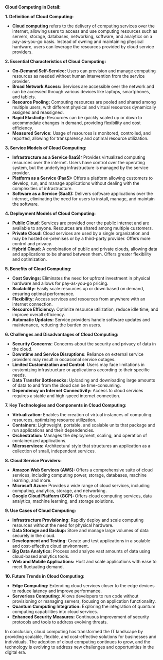 **Cloud Computing in Detail:**

**1. Definition of Cloud Computing:**
   - **Cloud computing** refers to the delivery of computing services over the internet, allowing users to access and use computing resources such as servers, storage, databases, networking, software, and analytics on a pay-as-you-go basis. Instead of owning and maintaining physical hardware, users can leverage the resources provided by cloud service providers.

**2. Essential Characteristics of Cloud Computing:**
   - **On-Demand Self-Service:** Users can provision and manage computing resources as needed without human intervention from the service provider.
   - **Broad Network Access:** Services are accessible over the network and can be accessed through various devices like laptops, smartphones, and tablets.
   - **Resource Pooling:** Computing resources are pooled and shared among multiple users, with different physical and virtual resources dynamically assigned and reassigned.
   - **Rapid Elasticity:** Resources can be quickly scaled up or down to accommodate changes in demand, providing flexibility and cost efficiency.
   - **Measured Service:** Usage of resources is monitored, controlled, and reported, allowing for transparency and optimal resource utilization.

**3. Service Models of Cloud Computing:**
   - **Infrastructure as a Service (IaaS):** Provides virtualized computing resources over the internet. Users have control over the operating system, but the underlying infrastructure is managed by the service provider.
   - **Platform as a Service (PaaS):** Offers a platform allowing customers to develop, run, and manage applications without dealing with the complexities of infrastructure.
   - **Software as a Service (SaaS):** Delivers software applications over the internet, eliminating the need for users to install, manage, and maintain the software.

**4. Deployment Models of Cloud Computing:**
   - **Public Cloud:** Services are provided over the public internet and are available to anyone. Resources are shared among multiple customers.
   - **Private Cloud:** Cloud services are used by a single organization and may be hosted on-premises or by a third-party provider. Offers more control and privacy.
   - **Hybrid Cloud:** A combination of public and private clouds, allowing data and applications to be shared between them. Offers greater flexibility and optimization.

**5. Benefits of Cloud Computing:**
   - **Cost Savings:** Eliminates the need for upfront investment in physical hardware and allows for pay-as-you-go pricing.
   - **Scalability:** Easily scale resources up or down based on demand, ensuring optimal performance.
   - **Flexibility:** Access services and resources from anywhere with an internet connection.
   - **Resource Efficiency:** Optimize resource utilization, reduce idle time, and improve overall efficiency.
   - **Automatic Updates:** Service providers handle software updates and maintenance, reducing the burden on users.

**6. Challenges and Disadvantages of Cloud Computing:**
   - **Security Concerns:** Concerns about the security and privacy of data in the cloud.
   - **Downtime and Service Disruptions:** Reliance on external service providers may result in occasional service outages.
   - **Limited Customization and Control:** Users may face limitations in customizing infrastructure or applications according to their specific needs.
   - **Data Transfer Bottlenecks:** Uploading and downloading large amounts of data to and from the cloud can be time-consuming.
   - **Dependency on Internet Connectivity:** Access to cloud services requires a stable and high-speed internet connection.

**7. Key Technologies and Components in Cloud Computing:**
   - **Virtualization:** Enables the creation of virtual instances of computing resources, optimizing resource utilization.
   - **Containers:** Lightweight, portable, and scalable units that package and run applications and their dependencies.
   - **Orchestration:** Manages the deployment, scaling, and operation of containerized applications.
   - **Microservices:** Architectural style that structures an application as a collection of small, independent services.

**8. Cloud Service Providers:**
   - **Amazon Web Services (AWS):** Offers a comprehensive suite of cloud services, including computing power, storage, databases, machine learning, and more.
   - **Microsoft Azure:** Provides a wide range of cloud services, including computing, analytics, storage, and networking.
   - **Google Cloud Platform (GCP):** Offers cloud computing services, data analytics, machine learning, and storage solutions.

**9. Use Cases of Cloud Computing:**
   - **Infrastructure Provisioning:** Rapidly deploy and scale computing resources without the need for physical hardware.
   - **Data Storage and Backup:** Store and manage large volumes of data securely in the cloud.
   - **Development and Testing:** Create and test applications in a scalable and cost-effective cloud environment.
   - **Big Data Analytics:** Process and analyze vast amounts of data using cloud-based analytics tools.
   - **Web and Mobile Applications:** Host and scale applications with ease to meet fluctuating demand.

**10. Future Trends in Cloud Computing:**
   - **Edge Computing:** Extending cloud services closer to the edge devices to reduce latency and improve performance.
   - **Serverless Computing:** Allows developers to run code without provisioning or managing servers, focusing on application functionality.
   - **Quantum Computing Integration:** Exploring the integration of quantum computing capabilities into cloud services.
   - **Enhanced Security Measures:** Continuous improvement of security protocols and tools to address evolving threats.

In conclusion, cloud computing has transformed the IT landscape by providing scalable, flexible, and cost-effective solutions for businesses and individuals. The adoption of cloud computing continues to grow, and the technology is evolving to address new challenges and opportunities in the digital era.


